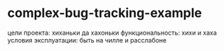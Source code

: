 # complex-bug-tracking-example
цели проекта: хиханьки да хахоньки
функциональность: хихи и хаха
условия эксплуатации: быть на чилле и расслабоне